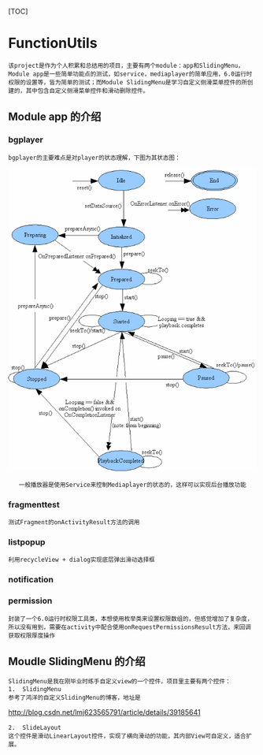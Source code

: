 [TOC]
# FunctionUtils
    该project是作为个人积累和总结用的项目，主要有两个module：app和SlidingMenu，Module app是一些简单功能点的测试，如service，mediaplayer的简单应用，6.0运行时权限的设置等，皆为简单的测试；而Module SlidingMenu是学习自定义侧滑菜单控件的所创建的，其中包含自定义侧滑菜单控件和滑动删除控件。
## Module app 的介绍
### bgplayer
    bgplayer的主要难点是对player的状态理解，下图为其状态图：
   ![image](https://github.com/KDisEDDY/FunctionUtils/blob/master/picture/mediaplayer_state.gif)
   
       一般播放器是使用Service来控制Mediaplayer的状态的，这样可以实现后台播放功能
### fragmenttest
    测试Fragment的onActivityResult方法的调用
### listpopup
    利用recycleView + dialog实现底层弹出滑动选择框
### notification
### permission
    封装了一个6.0运行时权限工具类，本想使用枚举类来设置权限数组的，但感觉增加了复杂度，所以没有用到，需要在activity中配合使用onRequestPermissionsResult方法，来回调获取权限厚度操作
## Moudle SlidingMenu 的介绍
    SlidingMenu是我在刚毕业时练手自定义view的一个控件，项目里主要有两个控件：
    1.  SlidingMenu
    参考了鸿洋的自定义SlidingMenu的博客，地址是
   <http://blog.csdn.net/lmj623565791/article/details/39185641>
    
    2.  SlideLayout
    这个控件是滑动LinearLayout控件，实现了横向滑动的功能，其内部View可自定义，适合扩展。
